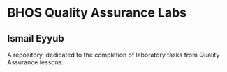 # BHOS Quality Assurance Labs
## Ismail Eyyub
A repository, dedicated to the completion of laboratory tasks from Quality Assurance lessons.
